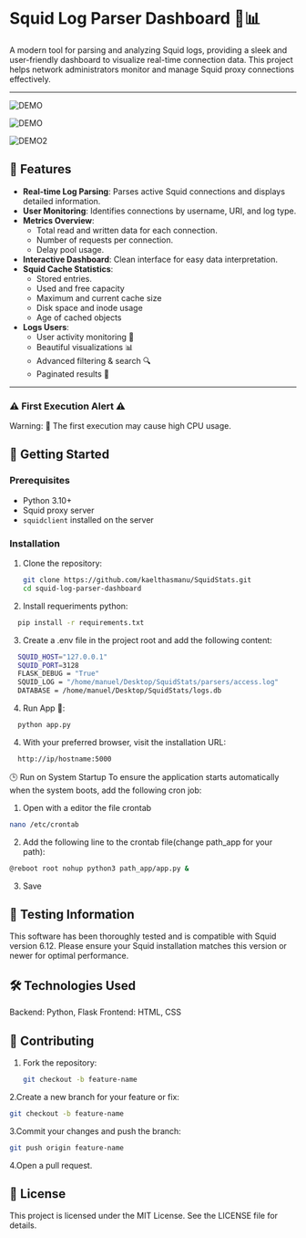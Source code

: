 # Squid Log Parser Dashboard 🐙📊

A modern tool for parsing and analyzing Squid logs, providing a sleek and user-friendly dashboard to visualize real-time connection data. This project helps network administrators monitor and manage Squid proxy connections effectively.

---

![DEMO](https://github.com/kaelthasmanu/SquidStats/blob/main/assets/photo_2025-03-16_10-33-06.jpg "DEMO")

![DEMO](https://github.com/kaelthasmanu/SquidStats/blob/main/assets/photo_2025-03-16_10-33-06.jpg "DEMO")

![DEMO2](https://github.com/kaelthasmanu/SquidStats/blob/main/assets/Screenshot%20from%202025-03-18%2001-02-36.png "DEMO2")

## 🌟 Features
- **Real-time Log Parsing**: Parses active Squid connections and displays detailed information.
- **User Monitoring**: Identifies connections by username, URI, and log type.
- **Metrics Overview**:
  - Total read and written data for each connection.
  - Number of requests per connection.
  - Delay pool usage.
- **Interactive Dashboard**: Clean interface for easy data interpretation.
- **Squid Cache Statistics**: 
  - Stored entries.
  - Used and free capacity
  - Maximum and current cache size
  - Disk space and inode usage
  - Age of cached objects
- **Logs Users**: 
  - User activity monitoring 👥
  - Beautiful visualizations 📊 
  - Advanced filtering & search 🔍 
  - Paginated results 📄

---

### ⚠️ First Execution Alert ⚠️
Warning: 🚨 The first execution may cause high CPU usage.

## 🚀 Getting Started

### Prerequisites
- Python 3.10+
- Squid proxy server
- `squidclient` installed on the server

### Installation
1. Clone the repository:
   ```bash
   git clone https://github.com/kaelthasmanu/SquidStats.git
   cd squid-log-parser-dashboard
   ```
2. Install requeriments python:
  ```bash
    pip install -r requirements.txt
  ```
3. Create a .env file in the project root and add the following content:
  ```bash
    SQUID_HOST="127.0.0.1"
    SQUID_PORT=3128
    FLASK_DEBUG = "True"
    SQUID_LOG = "/home/manuel/Desktop/SquidStats/parsers/access.log"
    DATABASE = /home/manuel/Desktop/SquidStats/logs.db
  ```
4. Run App 🚀:
  ```bash
    python app.py
  ```
4. With your preferred browser, visit the installation URL:
  ```bash
    http://ip/hostname:5000 
  ```

🕒 Run on System Startup
To ensure the application starts automatically when the system boots, add the following cron job:
1. Open with a editor the file crontab
```bash
nano /etc/crontab
```
2. Add the following line to the crontab file(change path_app for your path):
```bash
@reboot root nohup python3 path_app/app.py &
```
3. Save

## 🧪 Testing Information
This software has been thoroughly tested and is compatible with Squid version 6.12. Please ensure your Squid installation matches this version or newer for optimal performance.

## 🛠️ Technologies Used

  Backend: Python, Flask
  Frontend: HTML, CSS

## 🤝 Contributing
1. Fork the repository:
   ```bash
   git checkout -b feature-name
   ```
2.Create a new branch for your feature or fix:
 ```bash
 git checkout -b feature-name
 ```
3.Commit your changes and push the branch:
  ```bash
  git push origin feature-name
  ```
4.Open a pull request.

## 📄 License

This project is licensed under the MIT License. See the LICENSE file for details.
